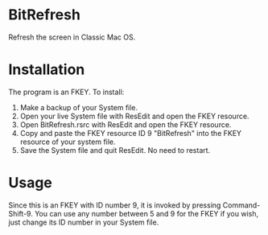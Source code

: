 # BitRefresh
Refresh the screen in Classic Mac OS.

# Installation
The program is an FKEY. To install:
  1. Make a backup of your System file.
  2. Open your live System file with ResEdit and open the FKEY resource.
  3. Open BitRefresh.rsrc with ResEdit and open the FKEY resource.
  4. Copy and paste the FKEY resource ID 9 "BitRefresh" into the FKEY resource of your system file.
  5. Save the System file and quit ResEdit. No need to restart.

# Usage
Since this is an FKEY with ID number 9, it is invoked by pressing Command-Shift-9. You can use any number between 5 and 9 for the FKEY if you wish, just change its ID number in your System file.
